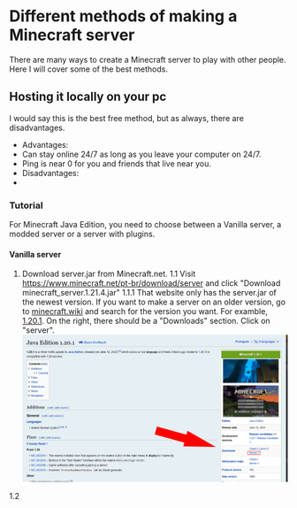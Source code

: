 # Different methods of making a Minecraft server

There are many ways to create a Minecraft server to play with other people. Here I will cover some of the best methods.

## Hosting it locally on your pc

I would say this is the best free method, but as always, there are disadvantages.

* Advantages:
 * Can stay online 24/7 as long as you leave your computer on 24/7.
 * Ping is near 0 for you and friends that live near you.
* Disadvantages:
 * 

### Tutorial

For Minecraft Java Edition, you need to choose between a Vanilla server, a modded server or a server with plugins.

#### Vanilla server

1. Download server.jar from Minecraft.net.
 1.1 Visit https://www.minecraft.net/pt-br/download/server and click "Download minecraft_server.1.21.4.jar"
  1.1.1 That website only has the server.jar of the newest version. If you want to make a server on an older version, go to [minecraft.wiki](https://minecraft.wiki) and search for the version you want. For examble, [1.20.1](https://minecraft.wiki/w/Java_Edition_1.20.1). On the right, there should be a "Downloads" section. Click on "server".
  ![alt text](image.png)
  
 1.2 